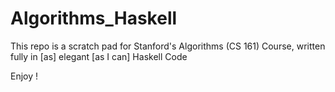 # Algorithms_Haskell

This repo is a scratch pad for Stanford's Algorithms (CS 161) Course, written fully in \[as\] elegant \[as I can\] Haskell Code

Enjoy !
